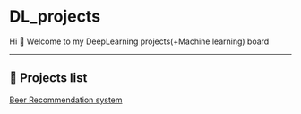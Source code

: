 # DL_projects

Hi 👋 Welcome to my DeepLearning projects(+Machine learning) board

---
## 📌 Projects list

[Beer Recommendation system](https://github.com/kwakeunji/DL_projects/blob/8a59ea5a72cb1eae8a11dc1d06d1de2a88f95247/recommendation_system_knn_gd.ipynb)
